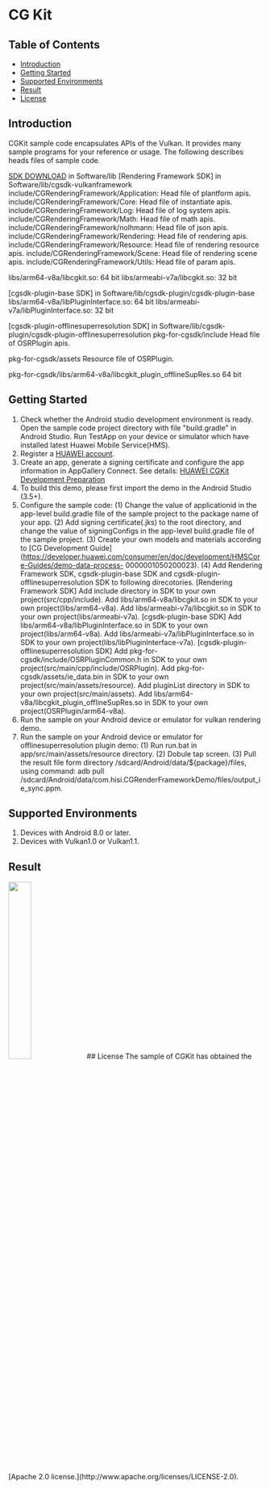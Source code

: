 # CG Kit

## Table of Contents
* [Introduction](#introduction)
* [Getting Started](#getting-started)
* [Supported Environments](#supported-environments)
* [Result](#result)
* [License](#license)
## Introduction
CGKit sample code encapsulates APIs of the Vulkan. It provides many sample programs for your reference or usage.
The following describes heads files of sample code.

[SDK DOWNLOAD](https://developer.huawei.com/consumer/en/doc/development/HMSCore-Library-V5/sdk-download-0000001050441521-V5) in Software/lib
[Rendering Framework SDK] in Software/lib/cgsdk-vulkanframework
include/CGRenderingFramework/Application:    Head file of plantform apis.
include/CGRenderingFramework/Core:           Head file of instantiate apis.
include/CGRenderingFramework/Log:            Head file of log system apis.
include/CGRenderingFramework/Math:           Head file of math apis.
include/CGRenderingFramework/nolhmann:       Head file of json apis.
include/CGRenderingFramework/Rendering:      Head file of rendering apis.
include/CGRenderingFramework/Resource:       Head file of rendering resource apis.
include/CGRenderingFramework/Scene:          Head file of rendering scene apis.
include/CGRenderingFramework/Utils:          Head file of param apis.

libs/arm64-v8a/libcgkit.so:                  64 bit
libs/armeabi-v7a/libcgkit.so:                32 bit

[cgsdk-plugin-base SDK] in Software/lib/cgsdk-plugin/cgsdk-plugin-base
libs/arm64-v8a/libPluginInterface.so:        64 bit
libs/armeabi-v7a/libPluginInterface.so:      32 bit

[cgsdk-plugin-offlinesuperresolution SDK] in Software/lib/cgsdk-plugin/cgsdk-plugin-offlinesuperresolution
pkg-for-cgsdk/include                                              Head file of OSRPlugin apis.

pkg-for-cgsdk/assets                                               Resource file of OSRPlugin.

pkg-for-cgsdk/libs/arm64-v8a/libcgkit_plugin_offlineSupRes.so      64 bit

## Getting Started
1. Check whether the Android studio development environment is ready. Open the sample code project directory with file "build.gradle" in Android Studio. Run TestApp on your device or simulator which have installed latest Huawei Mobile Service(HMS).
2. Register a [HUAWEI account](https://developer.huawei.com/consumer/en/).
3. Create an app, generate a signing certificate and configure the app information in AppGallery Connect.
   See details: [HUAWEI CGKit Development Preparation](https://developer.huawei.com/consumer/en/doc/development/HMSCore-Guides/environment-req-0000001050200019)
4. To build this demo, please first import the demo in the Android Studio (3.5+).
5. Configure the sample code:
   (1) Change the value of applicationid in the app-level build.gradle file of the sample project to the package name of your app.
   (2) Add signing certificate(.jks) to the root directory, and change the value of signingConfigs in the app-level build.gradle file of the sample project.
   (3) Create your own models and materials according to [CG Development Guide](https://developer.huawei.com/consumer/en/doc/development/HMSCore-Guides/demo-data-process-    0000001050200023).
   (4) Add Rendering Framework SDK, cgsdk-plugin-base SDK and cgsdk-plugin-offlinesuperresolution SDK to following direcotories.
    [Rendering Framework SDK]
    Add include directory in SDK to your own project(src/cpp/include).
    Add libs/arm64-v8a/libcgkit.so in SDK to your own project(libs/arm64-v8a).
    Add libs/armeabi-v7a/libcgkit.so in SDK to your own project(libs/armeabi-v7a).
    [cgsdk-plugin-base SDK]
    Add libs/arm64-v8a/libPluginInterface.so in SDK to your own project(libs/arm64-v8a).
    Add libs/armeabi-v7a/libPluginInterface.so in SDK to your own project(libs/libPluginInterface-v7a).
    [cgsdk-plugin-offlinesuperresolution SDK]
    Add pkg-for-cgsdk/include/OSRPluginCommon.h in SDK to your own project(src/main/cpp/include/OSRPlugin).
    Add pkg-for-cgsdk/assets/ie_data.bin in SDK to your own project(src/main/assets/resource).
    Add pluginList directory in SDK to your own project(src/main/assets).
    Add libs/arm64-v8a/libcgkit_plugin_offlineSupRes.so in SDK to your own project(OSRPlugin/arm64-v8a).
6. Run the sample on your Android device or emulator for vulkan rendering demo.
7. Run the sample on your Android device or emulator for offlinesuperresolution plugin demo:
   (1) Run run.bat in app/src/main/assets/resource directory.
   (2) Dobule tap screen.
   (3) Pull the result file form directory /sdcard/Android/data/${package}/files, using command:
      adb pull /sdcard/Android/data/com.hisi.CGRenderFrameworkDemo/files/output_ie_sync.ppm.

## Supported Environments
1. Devices with Android 8.0 or later.
2. Devices with Vulkan1.0 or Vulkan1.1.

## Result
<img src="CGRenderResult.jpg" width="30%" height="30%">
## License
The sample of CGKit has obtained the [Apache 2.0 license.](http://www.apache.org/licenses/LICENSE-2.0).
